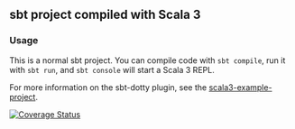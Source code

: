 ## sbt project compiled with Scala 3

### Usage

This is a normal sbt project. You can compile code with `sbt compile`, run it with `sbt run`, and `sbt console` will start a Scala 3 REPL.

For more information on the sbt-dotty plugin, see the
[scala3-example-project](https://github.com/scala/scala3-example-project/blob/main/README.md).

[![Coverage Status](https://coveralls.io/repos/github/corneliusbokelmann/project/badge.svg?branch=master)](https://coveralls.io/github/corneliusbokelmann/project?branch=master)
